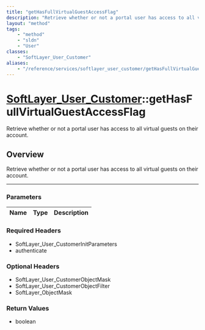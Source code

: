 ```yaml
---
title: "getHasFullVirtualGuestAccessFlag"
description: "Retrieve whether or not a portal user has access to all virtual guests on their account."
layout: "method"
tags:
    - "method"
    - "sldn"
    - "User"
classes:
    - "SoftLayer_User_Customer"
aliases:
    - "/reference/services/softlayer_user_customer/getHasFullVirtualGuestAccessFlag"
---
```

# [SoftLayer_User_Customer](/reference/services/SoftLayer_User_Customer)::getHasFullVirtualGuestAccessFlag


Retrieve whether or not a portal user has access to all virtual guests on their account.


## Overview 
Retrieve whether or not a portal user has access to all virtual guests on their account.

-----

### Parameters 
|Name | Type | Description |
| --- | --- | --- |


### Required Headers
* SoftLayer_User_CustomerInitParameters
* authenticate


### Optional Headers
* SoftLayer_User_CustomerObjectMask
* SoftLayer_User_CustomerObjectFilter
* SoftLayer_ObjectMask

### Return Values
* boolean




